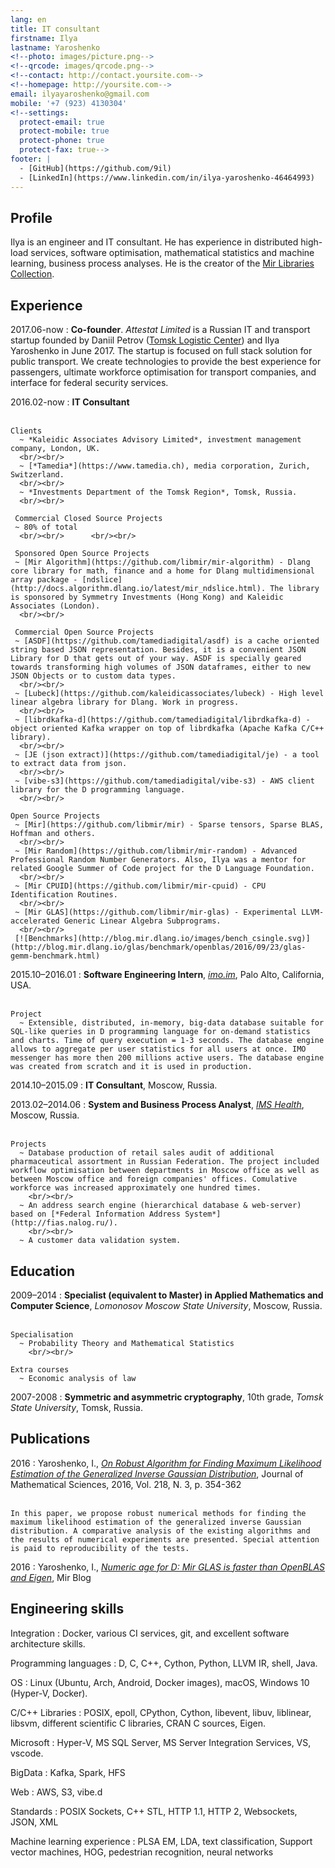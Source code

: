 ```yaml
---
lang: en
title: IT consultant
firstname: Ilya
lastname: Yaroshenko
<!--photo: images/picture.png-->
<!--qrcode: images/qrcode.png-->
<!--contact: http://contact.yoursite.com-->
<!--homepage: http://yoursite.com-->
email: ilyayaroshenko@gmail.com
mobile: '+7 (923) 4130304'
<!--settings:
  protect-email: true
  protect-mobile: true
  protect-phone: true
  protect-fax: true-->
footer: |
  - [GitHub](https://github.com/9il)
  - [LinkedIn](https://www.linkedin.com/in/ilya-yaroshenko-46464993)
---
```


Profile
-------

Ilya is an engineer and IT consultant. He has experience in distributed high-load services, software optimisation, mathematical statistics and machine learning, business process analyses. He is the creator of the [Mir Libraries Collection](https://github.com/libmir). 

Experience
----------

2017.06-now
:     **Co-founder**. *Attestat Limited* is a Russian IT and transport startup founded by Daniil Petrov ([Tomsk Logistic Center](http://logisticenter.ru/)) and Ilya Yaroshenko in June 2017. The startup is focused on full stack solution for public transport. We create technologies to provide the best experience for passengers, ultimate workforce optimisation for transport companies, and interface for federal security services.

2016.02-now
:    **IT Consultant**
		<br/><br/>

    Clients
      ~ *Kaleidic Associates Advisory Limited*, investment management company, London, UK.
      <br/><br/>
      ~ [*Tamedia*](https://www.tamedia.ch), media corporation, Zurich, Switzerland.
      <br/><br/>
      ~ *Investments Department of the Tomsk Region*, Tomsk, Russia.
      <br/><br/>

     Commercial Closed Source Projects
     ~ 80% of total
      <br/><br/>      <br/><br/>

     Sponsored Open Source Projects
     ~ [Mir Algorithm](https://github.com/libmir/mir-algorithm) - Dlang core library for math, finance and a home for Dlang multidimensional array package - [ndslice](http://docs.algorithm.dlang.io/latest/mir_ndslice.html). The library is sponsored by Symmetry Investments (Hong Kong) and Kaleidic Associates (London).   
      <br/><br/>

     Commercial Open Source Projects
     ~ [ASDF](https://github.com/tamediadigital/asdf) is a cache oriented string based JSON representation. Besides, it is a convenient JSON Library for D that gets out of your way. ASDF is specially geared towards transforming high volumes of JSON dataframes, either to new JSON Objects or to custom data types.
      <br/><br/>
     ~ [Lubeck](https://github.com/kaleidicassociates/lubeck) - High level linear algebra library for Dlang. Work in progress. 
      <br/><br/>
     ~ [librdkafka-d](https://github.com/tamediadigital/librdkafka-d) - object oriented Kafka wrapper on top of librdkafka (Apache Kafka C/C++ library). 
      <br/><br/>
     ~ [JE (json extract)](https://github.com/tamediadigital/je) - a tool to extract data from json. 
      <br/><br/>
     ~ [vibe-s3](https://github.com/tamediadigital/vibe-s3) - AWS client library for the D programming language. 
      <br/><br/>

    Open Source Projects
     ~ [Mir](https://github.com/libmir/mir) - Sparse tensors, Sparse BLAS, Hoffman and others.
      <br/><br/>
     ~ [Mir Random](https://github.com/libmir/mir-random) - Advanced Professional Random Number Generators. Also, Ilya was a mentor for related Google Summer of Code project for the D Language Foundation.
      <br/><br/>
     ~ [Mir CPUID](https://github.com/libmir/mir-cpuid) - CPU Identification Routines.
      <br/><br/>
     ~ [Mir GLAS](https://github.com/libmir/mir-glas) - Experimental LLVM-accelerated Generic Linear Algebra Subprograms.
      <br/><br/>     
     [![Benchmarks](http://blog.mir.dlang.io/images/bench_csingle.svg)](http://blog.mir.dlang.io/glas/benchmark/openblas/2016/09/23/glas-gemm-benchmark.html)

2015.10–2016.01
:    **Software Engineering Intern**, [*imo.im*](https://imo.im), Palo Alto, California, USA.
		<br/><br/>

    Project
      ~ Extensible, distributed, in-memory, big-data database suitable for SQL-like queries in D programming language for on-demand statistics and charts. Time of query execution = 1-3 seconds. The database engine allows to aggregate per user statistics for all users at once. IMO messenger has more then 200 millions active users. The database engine was created from scratch and it is used in production.

2014.10–2015.09
:    **IT Consultant**, Moscow, Russia.

2013.02–2014.06
:    **System and Business Process Analyst**, [*IMS Health*](http://www.imshealth.com/), Moscow, Russia.
		<br/><br/>

    Projects
      ~ Database production of retail sales audit of additional pharmaceutical assortment in Russian Federation. The project included workflow optimisation between departments in Moscow office as well as between Moscow office and foreign companies' offices. Comulative workforce was increased approximately one hundred times.
		<br/><br/>
      ~ An address search engine (hierarchical database & web-server) based on [*Federal Information Address System*](http://fias.nalog.ru/).
		<br/><br/>
      ~ A customer data validation system. 

Education
---------

2009–2014 
:    **Specialist (equivalent to Master) in Applied Mathematics and Computer Science**, *Lomonosov Moscow State University*, Moscow, Russia.
		<br/><br/>

    Specialisation
      ~ Probability Theory and Mathematical Statistics
		<br/><br/>

    Extra courses
      ~ Economic analysis of law

2007-2008
:    **Symmetric and asymmetric cryptography**, 10th grade, *Tomsk State University*, Tomsk, Russia.

Publications
-----------------

2016 
:    Yaroshenko, I., [*On Robust Algorithm for Finding Maximum Likelihood Estimation of the Generalized Inverse Gaussian Distribution*](https://link.springer.com/article/10.1007%2Fs10958-016-3035-3), Journal of Mathematical Sciences, 2016, Vol. 218, N. 3, p. 354-362 
		<br/><br/>

	In this paper, we propose robust numerical methods for finding the maximum likelihood estimation of the generalized inverse Gaussian distribution. A comparative analysis of the existing algorithms and the results of numerical experiments are presented. Special attention is paid to reproducibility of the tests.

2016
:    Yaroshenko, I., [*Numeric age for D: Mir GLAS is faster than OpenBLAS and Eigen*](http://blog.mir.dlang.io/glas/benchmark/openblas/2016/09/23/glas-gemm-benchmark.html), Mir Blog

Engineering skills 
------------------

Integration
:     Docker, various CI services, git, and excellent software architecture skills.

Programming languages
:    D, C, C++, Cython, Python, LLVM IR, shell, Java. 

OS
:     Linux (Ubuntu, Arch, Android, Docker images), macOS, Windows 10 (Hyper-V, Docker).

C/C++ Libraries
:    POSIX, epoll, CPython, Cython, libevent, libuv, liblinear, libsvm, different scientific C libraries, CRAN C sources, Eigen.

Microsoft
:    Hyper-V, MS SQL Server, MS Server Integration Services, VS, vscode.

BigData
:     Kafka, Spark, HFS

Web
:     AWS, S3, vibe.d

Standards
:     POSIX Sockets, C++ STL, HTTP 1.1, HTTP 2, Websockets, JSON, XML

Machine learning experience
:     PLSA EM, LDA, text classification, Support vector machines, HOG, pedestrian recognition, neural networks


